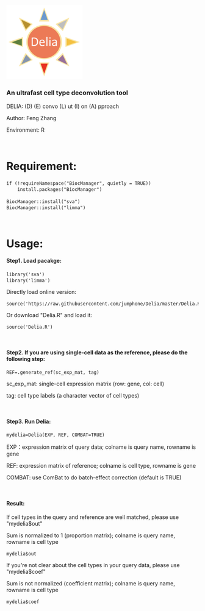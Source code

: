 <img src="https://github.com/jumphone/Delia/blob/master/img/Delia_LOGO.png" width="200">


### An ultrafast cell type deconvolution tool

DELIA: (D) (E) convo (L) ut (I) on (A) pproach

Author: Feng Zhang

Environment: R 

</br>

# Requirement:

    if (!requireNamespace("BiocManager", quietly = TRUE))
        install.packages("BiocManager")
        
    BiocManager::install("sva")
    BiocManager::install("limma")

</br>

# Usage:

#### Step1. Load pacakge:

    library('sva')
    library('limma')
    
Directly load online version:

    source('https://raw.githubusercontent.com/jumphone/Delia/master/Delia.R')
    
Or download "Delia.R" and load it:
    
    source('Delia.R')
    
</br>

#### Step2. If you are using single-cell data as the reference, please do the following step:
    
    REF=.generate_ref(sc_exp_mat, tag)
    
sc_exp_mat: single-cell expression matrix (row: gene, col: cell)

tag: cell type labels (a character vector of cell types)

</br>

#### Step3. Run Delia:
    
    mydelia=Delia(EXP, REF, COMBAT=TRUE)      

EXP：expression matrix of query data; colname is query name, rowname is gene

REF: expression matrix of reference; colname is cell type, rowname is gene 

COMBAT: use ComBat to do batch-effect correction (default is TRUE)

</br>

#### Result:   

If cell types in the query and reference are well matched, please use "mydelia$out"

Sum is normalized to 1 (proportion matrix); colname is query name, rowname is cell type

    mydelia$out
    
If you're not clear about the cell types in your query data, please use "mydelia$coef"
 
Sum is not normalized (coefficient matrix); colname is query name, rowname is cell type

    mydelia$coef
    
    
   

   



